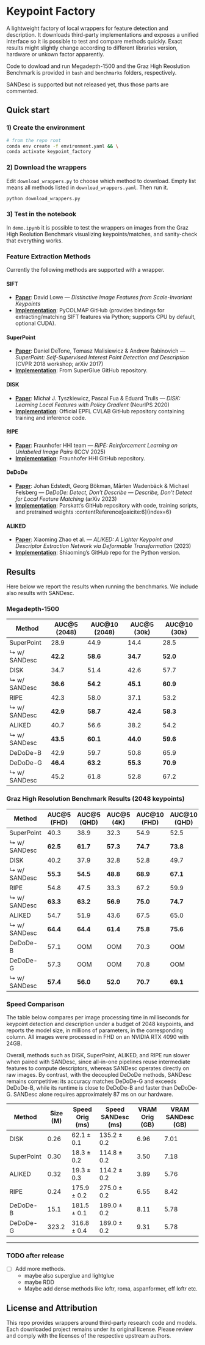 # Keypoint Factory

A lightweight factory of local wrappers for feature detection and description. It downloads third-party implementations and exposes a unified interface so it iis possible to test and compare methods quickly. Exact results might slightly change according to different libraries version, hardware or unkown factor apparently.

Code to dowload and run Megadepth-1500 and the Graz High Reoslution Benchmark is provided in `bash` and `benchmarks` folders, respectively.

SANDesc is supported but not released yet, thus those parts are commented.

## Quick start

### 1) Create the environment

```bash
# from the repo root
conda env create -f environment.yaml && \
conda activate keypoint_factory
```

### 2) Download the wrappers

Edit `download_wrappers.py` to choose which method to download. Empty list means all methods listed in `download_wrappers.yaml`. Then run it.

```bash
python download_wrappers.py
```

### 3) Test in the notebook
In `demo.ipynb` it is possible to test the wrappers on images from the Graz High Reolution Benchmark visualizing keypoints/matches, and sanity-check that everything works.


### Feature Extraction Methods
Currently the following methods are supported with a wrapper.

#### **SIFT**
- **[Paper](https://en.wikipedia.org/wiki/Scale-invariant_feature_transform)**: David Lowe — *Distinctive Image Features from Scale-Invariant Keypoints*
- **[Implementation](https://github.com/colmap/pycolmap)**: PyCOLMAP GitHub (provides bindings for extracting/matching SIFT features via Python; supports CPU by default, optional CUDA).

#### **SuperPoint**
- **[Paper](https://arxiv.org/abs/1712.07629)**: Daniel DeTone, Tomasz Malisiewicz & Andrew Rabinovich — *SuperPoint: Self-Supervised Interest Point Detection and Description* (CVPR 2018 workshop; arXiv 2017)
- **[Implementation](https://github.com/magicleap/SuperGluePretrainedNetwork/blob/master/models/)**: From SuperGlue GitHub repository.

#### **DISK**
- **[Paper](https://arxiv.org/abs/2006.13566)**: Michał J. Tyszkiewicz, Pascal Fua & Eduard Trulls — *DISK: Learning Local Features with Policy Gradient* (NeurIPS 2020)
- **[Implementation](https://github.com/cvlab-epfl/disk)**: Official EPFL CVLAB GitHub repository containing training and inference code.

#### **RIPE**
- **[Paper](https://arxiv.org/abs/2507.04839)**: Fraunhofer HHI team — *RIPE: Reinforcement Learning on Unlabeled Image Pairs* (ICCV 2025)
- **[Implementation](https://github.com/fraunhoferhhi/RIPE)**: Fraunhofer HHI GitHub repository.

#### **DeDoDe**
- **[Paper](https://arxiv.org/abs/2308.08479)**: Johan Edstedt, Georg Bökman, Mårten Wadenbäck & Michael Felsberg — *DeDoDe: Detect, Don’t Describe — Describe, Don’t Detect for Local Feature Matching* (arXiv 2023)
- **[Implementation](https://github.com/Parskatt/DeDoDe)**: Parskatt’s GitHub repository with code, training scripts, and pretrained weights :contentReference[oaicite:6]{index=6}

#### **ALIKED**
- **[Paper](https://arxiv.org/abs/2304.03608)**: Xiaoming Zhao et al. — *ALIKED: A Lighter Keypoint and Descriptor Extraction Network via Deformable Transformation* (2023)
- **[Implementation](https://github.com/Shiaoming/ALIKED)**: Shiaoming’s GitHub repo for the Python version.

## Results

Here below we report the results when running the benchmarks. We include also results with SANDesc.

### Megadepth-1500

| Method        | AUC@5 (2048) | AUC@10 (2048) | AUC@5 (30k) | AUC@10 (30k) |
|---------------|--------------|---------------|-------------|--------------|
| SuperPoint    | 28.9         | 44.9          | 14.4        | 28.5         |
| ↳ w/ SANDesc  | **42.2**     | **58.6**      | **34.7**    | **52.0**     |
| DISK          | 34.7         | 51.4          | 42.6        | 57.7         |
| ↳ w/ SANDesc  | **36.6**     | **54.2**      | **45.1**    | **60.9**     |
| RIPE          | 42.3         | 58.0          | 37.1        | 53.2         |
| ↳ w/ SANDesc  | **42.9**     | **58.7**      | **42.4**    | **58.3**     |
| ALIKED        | 40.7         | 56.6          | 38.2        | 54.2         |
| ↳ w/ SANDesc  | **43.5**     | **60.1**      | **44.0**    | **59.6**     |
| DeDoDe-B      | 42.9         | 59.7          | 50.8        | 65.9         |
| DeDoDe-G      | **46.4**     | **63.2**      | **55.3**    | **70.9**     |
| ↳ w/ SANDesc  | 45.2         | 61.8          | 52.8        | 67.2         |

### Graz High Resolution Benchmark Results (2048 keypoints)

| Method        | AUC@5 (FHD) | AUC@5 (QHD) | AUC@5 (4K) | AUC@10 (FHD) | AUC@10 (QHD) | AUC@10 (4K) |
|---------------|-------------|-------------|------------|--------------|--------------|-------------|
| SuperPoint    | 40.3        | 38.9        | 32.3       | 54.9         | 52.5         | 44.3        |
| ↳ w/ SANDesc  | **62.5**    | **61.7**    | **57.3**   | **74.7**     | **73.8**     | **69.5**    |
| DISK          | 40.2        | 37.9        | 32.8       | 52.8         | 49.7         | 44.3        |
| ↳ w/ SANDesc  | **55.3**    | **54.5**    | **48.8**   | **68.9**     | **67.1**     | **61.2**    |
| RIPE          | 54.8        | 47.5        | 33.3       | 67.2         | 59.9         | 44.7        |
| ↳ w/ SANDesc  | **63.3**    | **63.2**    | **56.9**   | **75.0**     | **74.7**     | **68.5**    |
| ALIKED        | 54.7        | 51.9        | 43.6       | 67.5         | 65.0         | 57.2        |
| ↳ w/ SANDesc  | **64.4**    | **64.4**    | **61.4**   | **75.8**     | **75.6**     | **73.0**    |
| DeDoDe-B      | 57.1        | OOM         | OOM        | 70.3         | OOM          | OOM         |
| DeDoDe-G      | 57.3        | OOM         | OOM        | 70.8         | OOM          | OOM         |
| ↳ w/ SANDesc  | **57.4**    | **56.0**    | **52.0**   | **70.7**     | **69.1**     | **65.3**    |

### Speed Comparison
The table below compares per image processing time in milliseconds for keypoint detection and description under a budget of 2048 keypoints, and reports the model size, in millions of parameters, in the corresponding column. All images were processed in FHD on an NVIDIA RTX 4090 with 24GB. 

Overall, methods such as DISK, SuperPoint, ALIKED, and RIPE run slower when paired with SANDesc, since all-in-one pipelines reuse intermediate features to compute descriptors, whereas SANDesc operates directly on raw images. 
By contrast, with the decoupled DeDoDe methods, SANDesc remains competitive: its accuracy matches DeDoDe-G and exceeds DeDoDe-B, while its runtime is close to DeDoDe-B and faster than DeDoDe-G.
SANDesc alone requires approximately 87 ms on our hardware.

| Method      | Size (M) | Speed Orig (ms) | Speed SANDesc (ms)| VRAM Orig (GB) | VRAM SANDesc (GB) |
|-------------|----------|-----------------|-----------------|----------------|----------------|
| DISK        | 0.26     | 62.1 ± 0.1      | 135.2 ± 0.2     | 6.96           | 7.01           |
| SuperPoint  | 0.30     | 18.3 ± 0.2      | 114.8 ± 0.2     | 3.50           | 7.18           |
| ALIKED      | 0.32     | 19.3 ± 0.3      | 114.2 ± 0.2     | 3.89           | 5.76           |
| RIPE        | 0.24     | 175.9 ± 0.2     | 275.0 ± 0.2     | 6.55           | 8.42           |
| DeDoDe-B    | 15.1     | 181.5 ± 0.1     | 189.0 ± 0.2     | 8.11           | 5.78           |
| DeDoDe-G    | 323.2    | 316.8 ± 0.4     | 189.0 ± 0.2     | 9.31           | 5.78           |


--- 
### TODO after release
* [ ] Add more methods. 
    - maybe also superglue and lightglue
    - maybe RDD
    - Maybe add dense methods like loftr, roma, aspanformer, eff loftr etc.



## License and Attribution

This repo provides wrappers around third-party research code and models. Each downloaded project remains under its original license. Please review and comply with the licenses of the respective upstream authors.
